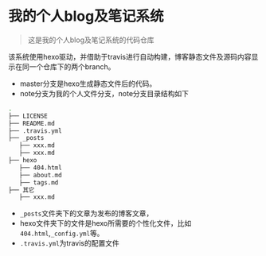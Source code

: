 # 我的个人blog及笔记系统

> 这是我的个人blog及笔记系统的代码仓库

该系统使用hexo驱动，并借助于travis进行自动构建，博客静态文件及源码内容显示在同一个仓库下的两个branch。

- master分支是hexo生成静态文件后的代码。
- note分支为我的个人文件分支，note分支目录结构如下

```bash
.
├── LICENSE
├── README.md
├── .travis.yml
├── _posts
   ├── xxx.md
   ├── xxx.md
├── hexo
   ├── 404.html
   ├── about.md
   ├── tags.md
├── 其它
   ├── xxx.md
```

- `_posts`文件夹下的文章为发布的博客文章，
- hexo文件夹下的文件是hexo所需要的个性化文件，比如`404.html`,`_config.yml`等。
- `.travis.yml`为travis的配置文件

